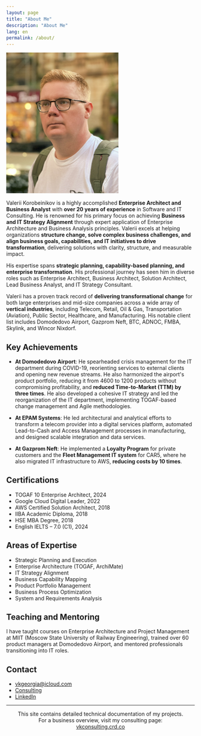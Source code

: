 ```yaml
---
layout: page
title: "About Me"
description: "About Me"
lang: en
permalink: /about/
---
```


<img src="/images/108.jpg" alt="Valerii" width="300">

Valerii Korobeinikov is a highly accomplished **Enterprise Architect and Business Analyst** with **over 20 years of experience** in Software and IT Consulting. He is renowned for his primary focus on achieving **Business and IT Strategy Alignment** through expert application of Enterprise Architecture and Business Analysis principles. Valerii excels at helping organizations **structure change, solve complex business challenges, and align business goals, capabilities, and IT initiatives to drive transformation**, delivering solutions with clarity, structure, and measurable impact.

His expertise spans **strategic planning, capability-based planning, and enterprise transformation**. His professional journey has seen him in diverse roles such as Enterprise Architect, Business Architect, Solution Architect, Lead Business Analyst, and IT Strategy Consultant.

Valerii has a proven track record of **delivering transformational change** for both large enterprises and mid-size companies across a wide array of **vertical industries**, including Telecom, Retail, Oil & Gas, Transportation (Aviation), Public Sector, Healthcare, and Manufacturing. His notable client list includes Domodedovo Airport, Gazprom Neft, BTC, ADNOC, FMBA, Skylink, and Wincor Nixdorf.

## Key Achievements

- **At Domodedovo Airport**: He spearheaded crisis management for the IT department during COVID-19, reorienting services to external clients and opening new revenue streams. He also harmonized the airport's product portfolio, reducing it from 4600 to 1200 products without compromising profitability, and **reduced Time-to-Market (TTM) by three times**. He also developed a cohesive IT strategy and led the reorganization of the IT department, implementing TOGAF-based change management and Agile methodologies.

- **At EPAM Systems**: He led architectural and analytical efforts to transform a telecom provider into a digital services platform, automated Lead-to-Cash and Access Management processes in manufacturing, and designed scalable integration and data services.

- **At Gazprom Neft**: He implemented a **Loyalty Program** for private customers and the **Fleet Management IT system** for CAR5, where he also migrated IT infrastructure to AWS, **reducing costs by 10 times**.

## Certifications

-	TOGAF 10 Enterprise Architect, 2024
-	Google Cloud Digital Leader, 2022
-	AWS Certified Solution Architect, 2018
-	IIBA Academic Diploma, 2018
-	HSE MBA Degree, 2018
-	English IELTS – 7.0 (C1), 2024

## Areas of Expertise

- Strategic Planning and Execution
- Enterprise Architecture (TOGAF, ArchiMate)
- IT Strategy Alignment
- Business Capability Mapping
- Product Portfolio Management
- Business Process Optimization
- System and Requirements Analysis

## Teaching and Mentoring

I have taught courses on Enterprise Architecture and Project Management at MIIT (Moscow State University of Railway Engineering), trained over 60 product managers at Domodedovo Airport, and mentored professionals transitioning into IT roles.

## Contact

- vkgeorgia@icloud.com
- [Consulting](https://vkconsulting.crd.co/)
- [LinkedIn](https://www.linkedin.com/in/valeriikorobeinikov)

<hr>

<p align="center" style="font-size: 14px;">
  This site contains detailed technical documentation of my projects.<br>
  For a business overview, visit my consulting page:<br>
  <a href="https://vkconsulting.crd.co/" target="_blank">vkconsulting.crd.co</a>
</p>

